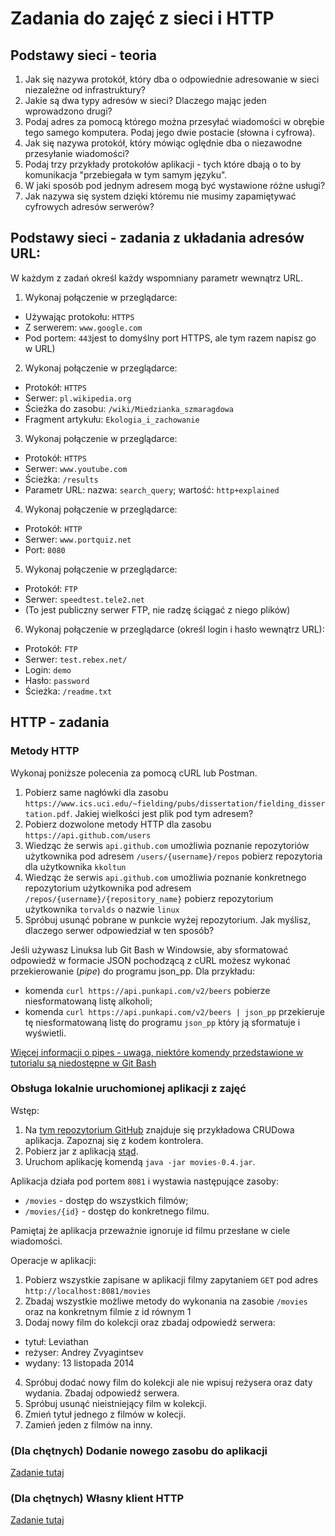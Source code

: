 # Zadania do zajęć z sieci i HTTP

## Podstawy sieci - teoria

1. Jak się nazywa protokół, który dba o odpowiednie adresowanie w sieci niezależne od infrastruktury?
2. Jakie są dwa typy adresów w sieci? Dlaczego mając jeden wprowadzono drugi?
3. Podaj adres za pomocą którego można przesyłać wiadomości w obrębie tego samego komputera. Podaj jego dwie postacie (słowna i cyfrowa).
3. Jak się nazywa protokół, który mówiąc oględnie dba o niezawodne przesyłanie wiadomości?
4. Podaj trzy przykłady protokołów aplikacji - tych które dbają o to by komunikacja "przebiegała w tym samym języku".
5. W jaki sposób pod jednym adresem mogą być wystawione różne usługi?
6. Jak nazywa się system dzięki któremu nie musimy zapamiętywać cyfrowych adresów serwerów?

## Podstawy sieci - zadania z układania adresów URL:

W każdym z zadań określ każdy wspomniany parametr wewnątrz URL.

1. Wykonaj połączenie w przeglądarce:
  * Używając protokołu: `HTTPS`
  * Z serwerem: `www.google.com`
  * Pod portem: `443`jest to domyślny port HTTPS, ale tym razem napisz go w URL)

2. Wykonaj połączenie w przeglądarce:
  * Protokół: `HTTPS`
  * Serwer: `pl.wikipedia.org`
  * Ścieżka do zasobu: `/wiki/Miedzianka_szmaragdowa`
  * Fragment artykułu: `Ekologia_i_zachowanie`

3. Wykonaj połączenie w przeglądarce:
  * Protokół: `HTTPS`
  * Serwer: `www.youtube.com`
  * Ścieżka: `/results`
  * Parametr URL: nazwa: `search_query`; wartość: `http+explained`

4. Wykonaj połączenie w przeglądarce:
  * Protokół: `HTTP`
  * Serwer: `www.portquiz.net`
  * Port: `8080`

5. Wykonaj połączenie w przeglądarce:
  * Protokół: `FTP`
  * Serwer: `speedtest.tele2.net`
  * (To jest publiczny serwer FTP, nie radzę ściągać z niego plików)
  
6. Wykonaj połączenie w przeglądarce (określ login i hasło wewnątrz URL):
  * Protokół: `FTP`
  * Serwer: `test.rebex.net/`
  * Login: `demo`
  * Hasło: `password`
  * Ścieżka: `/readme.txt`

## HTTP - zadania

### Metody HTTP

Wykonaj poniższe polecenia za pomocą cURL lub Postman.

1. Pobierz same nagłówki dla zasobu `https://www.ics.uci.edu/~fielding/pubs/dissertation/fielding_dissertation.pdf`. Jakiej wielkości jest plik pod tym adresem?
2. Pobierz dozwolone metody HTTP dla zasobu `https://api.github.com/users`
3. Wiedząc że serwis `api.github.com` umożliwia poznanie repozytoriów użytkownika pod adresem `/users/{username}/repos` pobierz repozytoria dla użytkownika `kkoltun`
4. Wiedząc że serwis `api.github.com` umożliwia poznanie konkretnego repozytorium użytkownika pod adresem `/repos/{username}/{repository_name}` pobierz repozytorium użytkownika `torvalds` o nazwie `linux`
5. Spróbuj usunąć pobrane w punkcie wyżej repozytorium. Jak myślisz, dlaczego serwer odpowiedział w ten sposób?

Jeśli używasz Linuksa lub Git Bash w Windowsie, aby sformatować odpowiedź w formacie JSON pochodzącą z cURL możesz wykonać przekierowanie (*pipe*) do programu json_pp.
Dla przykładu:
* komenda `curl https://api.punkapi.com/v2/beers` pobierze niesformatowaną listę alkoholi;
* komenda `curl https://api.punkapi.com/v2/beers | json_pp` przekieruje tę niesformatowaną listę do programu `json_pp` który ją sformatuje i wyświetli.

[Więcej informacji o pipes - uwaga, niektóre komendy przedstawione w tutorialu są niedostępne w Git Bash](https://www.geeksforgeeks.org/piping-in-unix-or-linux/)

### Obsługa lokalnie uruchomionej aplikacji z zajęć

Wstęp:
1. Na [tym repozytorium GitHub](https://github.com/kkoltun/REST-movie-service) znajduje się przykładowa CRUDowa aplikacja. Zapoznaj się z kodem kontrolera.
2. Pobierz jar z aplikacją [stąd](https://github.com/kkoltun/REST-movie-service/releases/download/0.4/movies-0.4.jar).
3. Uruchom aplikację komendą `java -jar movies-0.4.jar`.

Aplikacja działa pod portem `8081` i wystawia następujące zasoby:
* `/movies` - dostęp do wszystkich filmów;
* `/movies/{id}` - dostęp do konkretnego filmu.

Pamiętaj że aplikacja przeważnie ignoruje id filmu przesłane w ciele wiadomości.

Operacje w aplikacji:
1. Pobierz wszystkie zapisane w aplikacji filmy zapytaniem `GET` pod adres `http://localhost:8081/movies`
2. Zbadaj wszystkie możliwe metody do wykonania na zasobie `/movies` oraz na konkretnym filmie z id równym 1
3. Dodaj nowy film do kolekcji oraz zbadaj odpowiedź serwera:
  * tytuł: Leviathan
  * reżyser: Andrey Zvyagintsev
  * wydany: 13 listopada 2014
4. Spróbuj dodać nowy film do kolekcji ale nie wpisuj reżysera oraz daty wydania. Zbadaj odpowiedź serwera. 
5. Spróbuj usunąć nieistniejący film w kolekcji.
6. Zmień tytuł jednego z filmów w kolecji.
7. Zamień jeden z filmów na inny.

### (Dla chętnych) Dodanie nowego zasobu do aplikacji

[Zadanie tutaj](tasks/movies_extension.md)

### (Dla chętnych) Własny klient HTTP

[Zadanie tutaj](tasks/java_http_client.md)
